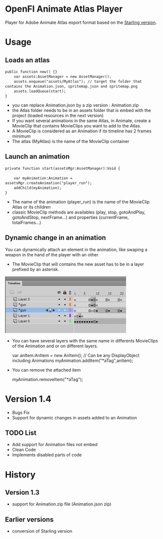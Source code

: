 OpenFl Animate Atlas Player
===========================

Player for Adobe Animate Atlas export format based on the [Starling version][1].

Usage
=====

Loads an atlas
-------------- 

	public function new() {}
        var assets:AssetManager = new AssetManager();
		assets.enqueue("assets/MyAtlas"); // target the folder that contains the Animation.json, spritemap.json and spritemap.png
		assets.loadQueue(start);
	}
	
* you can replace Animation.json by a zip version : Animation.zip
* the Atlas folder needs to be in an assets folder that is embed with the project (loaded resources in the next version)
* If you want several animations in the same Atlas, in Animate, create a MovieClip that contains MovieClips you want to add to the Atlas.
* A MovieClip is considered as an Animation if its timeline has 2 frames minimum
* The atlas (MyAtlas) is the name of the MovieClip container
	
Launch an animation
-------------------
	
	private function start(assetsMgr:AssetManager):Void {
	
		var myAnimation:Animation = assetsMgr.createAnimation("player_run");
		addChild(myAnimation);
	}

* The name of the animation (player_run) is the name of the MovieClip Atlas or its children	
* classic MovieClip methods are availables (play, stop, gotoAndPlay, gotoAndStop, nextFrame...) and properties (currentFrame, totalFrames...)

Dynamic change in an animation
------------------------------
You can dynamically attach an element in the animation, like swaping a weapon in the hand of the player with an other.
* The MovieClip that will contains the new asset has to be in a layer prefixed by an asterisk.
<img src="imgs/layer.png">

* You can have several layers with the same name in differents MovieClips of the Animation and or on different layers.

	var anItem:AnItem = new AnItem(); // Can be any DisplayObject including Animations
	myAnimation.addItem("*aTag",anItem);
	
* You can remove the attached item

	myAnimation.removeItem("*aTag");

Version 1.4
===========
* Bugs Fix
* Support for dynamic changes in assets added to an Animation
	
TODO List
---------
* Add support for Animation files not embed
* Clean Code
* Implements disabled parts of code

History
========

Version 1.3
-----------
* support for Animation.zip file (Animation.json zip)

Earlier versions
----------------
* conversion of Starling version




[1]: https://github.com/Gamua/Starling-Extension-Adobe-Animate]